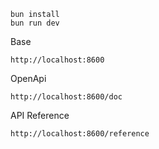 ```
bun install
bun run dev
```

Base

```
http://localhost:8600
```

OpenApi

```
http://localhost:8600/doc
```

API Reference

```
http://localhost:8600/reference
```